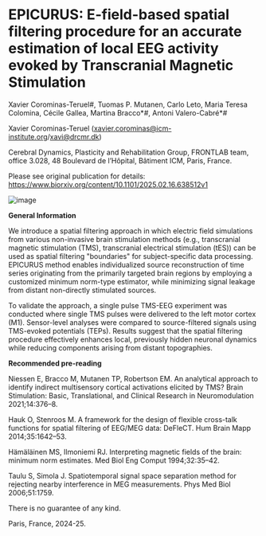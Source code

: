 # **EPICURUS: E-field-based spatial filtering procedure for an accurate estimation of local EEG activity evoked by Transcranial Magnetic Stimulation**

Xavier Corominas-Teruel#, Tuomas P. Mutanen, Carlo Leto, Maria Teresa Colomina, Cécile Gallea, Martina Bracco*#, Antoni Valero-Cabré*#

Xavier Corominas-Teruel (xavier.corominas@icm-institute.org/xavi@drcmr.dk)

Cerebral Dynamics, Plasticity and Rehabilitation Group, FRONTLAB team, office 3.028, 48 Boulevard de l’Hôpital, Bâtiment ICM, Paris, France.


Please see original publication for details:
https://www.biorxiv.org/content/10.1101/2025.02.16.638512v1
  
![image](https://github.com/user-attachments/assets/cecd1970-c69b-42f2-a48b-cc35d188204b)



**General Information**

We introduce a spatial filtering approach in which electric field simulations from various non-invasive brain stimulation methods (e.g., transcranial magnetic stimulation (TMS), transcranial electrical stimulation (tES)) can be used as spatial filtering "boundaries" for subject-specific data processing. EPICURUS method enables individualized source reconstruction of time series originating from the primarily targeted brain regions by employing a customized minimum norm-type estimator, while minimizing signal leakage from distant non-directly stimulated sources.

To validate the approach, a single pulse TMS-EEG experiment was conducted where single TMS pulses were delivered to the left motor cortex (M1). Sensor-level analyses were compared to source-filtered signals using TMS-evoked potentials (TEPs). Results suggest that the spatial filtering procedure effectively enhances local, previously hidden neuronal dynamics while reducing components arising from distant topographies.


**Recommended pre-reading**

Niessen E, Bracco M, Mutanen TP, Robertson EM. An analytical approach to identify indirect multisensory cortical activations elicited by TMS? Brain Stimulation: Basic, Translational, and Clinical Research in Neuromodulation 2021;14:376–8.

Hauk O, Stenroos M. A framework for the design of flexible cross-talk functions for spatial filtering of EEG/MEG data: DeFleCT. Hum Brain Mapp 2014;35:1642–53.

Hämäläinen MS, Ilmoniemi RJ. Interpreting magnetic fields of the brain: minimum norm estimates. Med Biol Eng Comput 1994;32:35–42.

Taulu S, Simola J. Spatiotemporal signal space separation method for rejecting nearby interference in MEG measurements. Phys Med Biol 2006;51:1759. 


There is no guarantee of any kind.

Paris, France, 2024-25.
